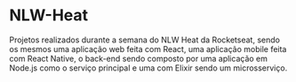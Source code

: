 # NLW-Heat
Projetos realizados durante a semana do NLW Heat da Rocketseat, sendo os mesmos uma aplicação web feita com React, uma aplicação mobile feita com React Native, o back-end sendo composto por uma aplicação em Node.js como o serviço principal e uma com Elixir sendo um microsserviço.
